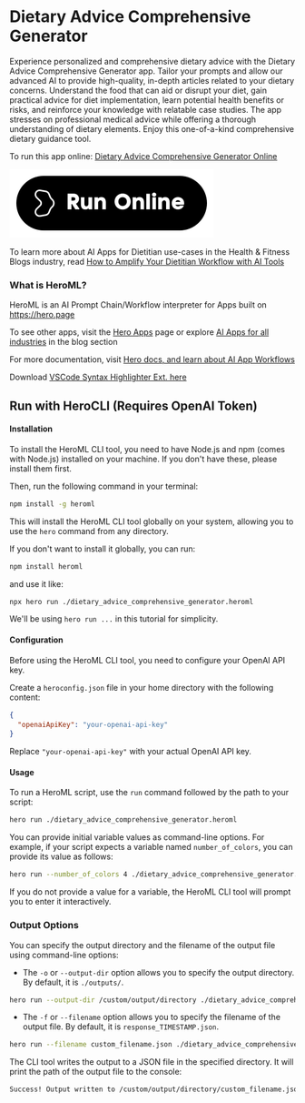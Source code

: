 # Dietary Advice Comprehensive Generator

Experience personalized and comprehensive dietary advice with the Dietary Advice Comprehensive Generator app. Tailor your prompts and allow our advanced AI to provide high-quality, in-depth articles related to your dietary concerns. Understand the food that can aid or disrupt your diet, gain practical advice for diet implementation, learn potential health benefits or risks, and reinforce your knowledge with relatable case studies. The app stresses on professional medical advice while offering a thorough understanding of dietary elements. Enjoy this one-of-a-kind comprehensive dietary guidance tool.

To run this app online: [Dietary Advice Comprehensive Generator Online](https://hero.page/app/dietary-advice-comprehensive-generator-personalized-inclusive-dietary-guidance/jyocugIbFSQ9gACxGqGM)

[![Run Dietary Advice Comprehensive Generator Online](/assets/run.svg)](https://hero.page/app/dietary-advice-comprehensive-generator-personalized-inclusive-dietary-guidance/jyocugIbFSQ9gACxGqGM)

To learn more about AI Apps for Dietitian use-cases in the Health & Fitness Blogs industry, read [How to Amplify Your Dietitian Workflow with AI Tools](https://hero.page/blog/ai/health-and-fitness-blogs/how-to-amplify-your-dietitian-workflow-with-ai-tools/170937)

### What is HeroML?
HeroML is an AI Prompt Chain/Workflow interpreter for Apps built on https://hero.page 

To see other apps, visit the [Hero Apps](https://hero.page/apps) page or explore [AI Apps for all industries](https://hero.page/blog) in the blog section

For more documentation, visit [Hero docs, and learn about AI App Workflows](https://hero.page/tutorials/introduction-to-heroml)

Download [VSCode Syntax Highlighter Ext. here](https://marketplace.visualstudio.com/items?itemName=hero-page.heroml)

## Run with HeroCLI (Requires OpenAI Token)

#### Installation

To install the HeroML CLI tool, you need to have Node.js and npm (comes with Node.js) installed on your machine. If you don't have these, please install them first. 

Then, run the following command in your terminal:

```bash
npm install -g heroml
```

This will install the HeroML CLI tool globally on your system, allowing you to use the `hero` command from any directory.

If you don't want to install it globally, you can run:

```bash
npm install heroml
```

and use it like:

```bash
npx hero run ./dietary_advice_comprehensive_generator.heroml
```

We'll be using `hero run ...` in this tutorial for simplicity.

#### Configuration

Before using the HeroML CLI tool, you need to configure your OpenAI API key. 

Create a `heroconfig.json` file in your home directory with the following content:

```json
{
  "openaiApiKey": "your-openai-api-key"
}
```

Replace `"your-openai-api-key"` with your actual OpenAI API key.

#### Usage

To run a HeroML script, use the `run` command followed by the path to your script:

```bash
hero run ./dietary_advice_comprehensive_generator.heroml
```

You can provide initial variable values as command-line options. For example, if your script expects a variable named `number_of_colors`, you can provide its value as follows:

```bash
hero run --number_of_colors 4 ./dietary_advice_comprehensive_generator.heroml
```

If you do not provide a value for a variable, the HeroML CLI tool will prompt you to enter it interactively.

### Output Options

You can specify the output directory and the filename of the output file using command-line options:

- The `-o` or `--output-dir` option allows you to specify the output directory. By default, it is `./outputs/`.

```bash
hero run --output-dir /custom/output/directory ./dietary_advice_comprehensive_generator.heroml
```

- The `-f` or `--filename` option allows you to specify the filename of the output file. By default, it is `response_TIMESTAMP.json`.

```bash
hero run --filename custom_filename.json ./dietary_advice_comprehensive_generator.heroml
```

The CLI tool writes the output to a JSON file in the specified directory. It will print the path of the output file to the console:

```bash
Success! Output written to /custom/output/directory/custom_filename.json
```

